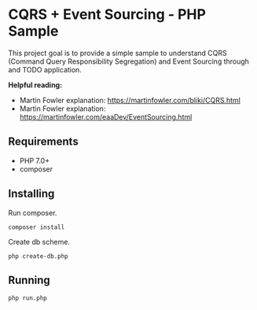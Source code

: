 # CQRS + Event Sourcing - PHP Sample

This project goal is to provide a simple sample to 
understand CQRS (Command Query Responsibility Segregation) and 
Event Sourcing through and TODO application. 

**Helpful reading:**

- Martin Fowler explanation: https://martinfowler.com/bliki/CQRS.html
- Martin Fowler explanation: https://martinfowler.com/eaaDev/EventSourcing.html

## Requirements

- PHP 7.0+
- composer


## Installing

Run composer.

```
composer install
```

Create db scheme.

```
php create-db.php
```

## Running

```
php run.php
```

